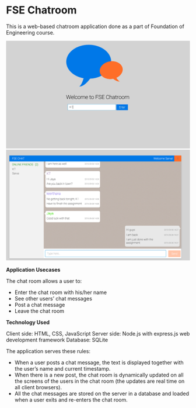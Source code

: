 FSE Chatroom
==============

This is a web-based chatroom application done as a part of Foundation of Engineering course.

![alt tag](https://raw.githubusercontent.com/keerthanat/chatRoom/master/images/DemoLandingPage.jpg)
![alt tag](https://raw.githubusercontent.com/keerthanat/chatRoom/master/images/DemoChatPage.png)

**Application Usecases**

The chat room allows a user to:
- Enter the chat room with his/her name
- See other users’ chat messages
- Post a chat message 
- Leave the chat room 

**Technology Used**

Client side: HTML, CSS, JavaScript
Server side: Node.js with express.js web development framework
Database: SQLite 

The application serves these rules:
- When a user posts a chat message, the text is displayed together with the user’s name and current timestamp. 
- When there is a new post, the chat room is dynamically updated on all the screens of the users in the chat room (the updates are real time on all client browsers). 
- All the chat messages are stored on the server in a database and loaded when a user exits and re-enters the chat room. 

